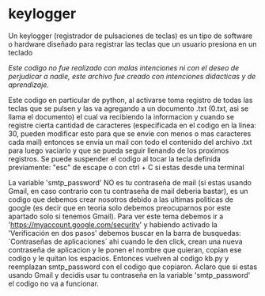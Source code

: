 # keylogger
Un keylogger (registrador de pulsaciones de teclas) es un tipo de software o hardware diseñado para registrar las teclas que un usuario presiona en un teclado

*Este codigo no fue realizado con malas intenciones ni con el deseo de perjudicar a nadie, este archivo fue creado con intenciones didacticas y de aprendizaje.*

Este codigo en particular de python, al activarse toma registro de todas las teclas que se pulsen y las va agregando a un documento .txt (0.txt, asi se llama el documento) el cual va recibiendo la informacion y cuando se registre cierta cantidad de caracteres (especificada en el codigo en la linea: 30, pueden modificar esto para que se envie con menos o mas caracteres cada mail) entonces se envia un mail con todo el contenido del archivo .txt para luego vaciarlo y que se pueda seguir llenando de los proximos registros. Se puede suspender el codigo al tocar la tecla definida previamente: "esc" de escape o con ctrl + C si estas desde una terminal

La variable 'smtp_password' NO es tu contraseña de mail (si estas usando Gmail, en caso contrario con tu contraseña de mail deberia bastar), es un codigo que debemos crear nosotros debido a las ultimas politicas de google (es decir que en teoria solo debemos preocuparnos por este apartado solo si tenemos Gmail).
Para ver este tema debemos ir a 'https://myaccount.google.com/security' y habiendo activado la 'Verificación en dos pasos' debemos buscar en la barra de busquedas: ´Contraseñas de aplicaciones´ ahi cuando le den click, crean una nueva contraseña de aplicacion y le ponen el nombre que quieran, copian ese codigo y le quitan los espacios.  Entonces vuelven al codigo kb.py y reemplazan smtp_password con el codigo que copiaron.
Aclaro que si estas usando Gmail y decidis usar tu contraseña en la variable 'smtp_password' el codigo no va a funcionar.
